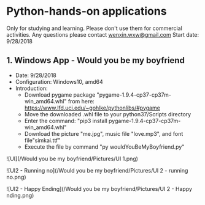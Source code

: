 # Python-hands-on applications
Only for studying and learning. 
Please don't use them for commercial activities.
Any questions please contact wenxin.wxw@gmail.com
Start date: 9/28/2018

## 1. Windows App - Would you be my boyfriend
* Date: 9/28/2018
* Configuration: Windows10, amd64
* Introduction:
  * Download pygame package "pygame-1.9.4-cp37-cp37m-win_amd64.whl" from here: https://www.lfd.uci.edu/~gohlke/pythonlibs/#pygame
  * Move the downloaded .whl file to your python37/Scripts directory
  * Enter the command: "pip3 install pygame-1.9.4-cp37-cp37m-win_amd64.whl"
  * Download the picture "me.jpg", music file "love.mp3", and font file"simkai.ttf" 
  * Execute the file by command "py wouldYouBeMyBoyfriend.py"
  
![UI](/Would you be my boyfriend/Pictures/UI 1.png)

![UI2 - Running no](/Would you be my boyfriend/Pictures/UI 2 - running no.png)

![UI2 - Happy Ending](/Would you be my boyfriend/Pictures/UI 2 - Happy nding.png)
